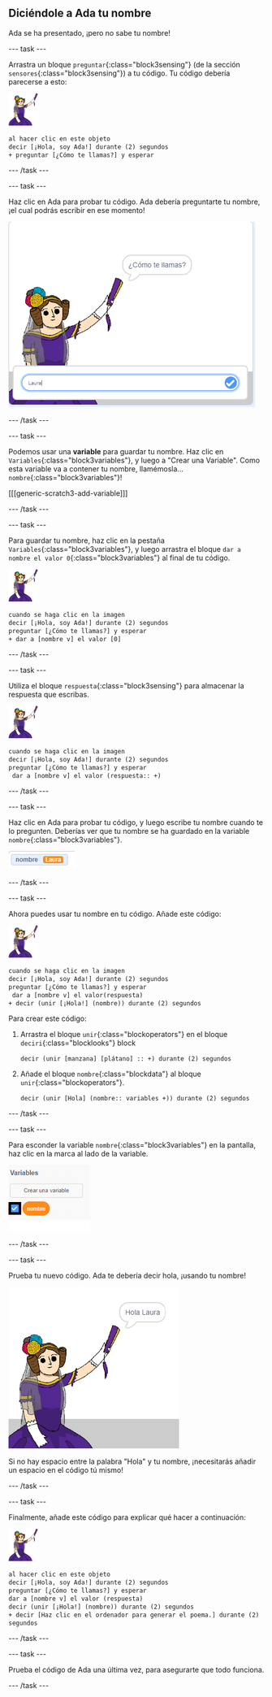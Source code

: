 ## Diciéndole a Ada tu nombre

Ada se ha presentado, ¡pero no sabe tu nombre!

\--- task \---

Arrastra un bloque `preguntar`{:class="block3sensing"} (de la sección `sensores`{:class="block3sensing"}) a tu código. Tu código debería parecerse a esto:

![imagen ada](images/ada-sprite.png)

```blocks3
al hacer clic en este objeto
decir [¡Hola, soy Ada!] durante (2) segundos
+ preguntar [¿Cómo te llamas?] y esperar
```

\--- /task \---

\--- task \---

Haz clic en Ada para probar tu código. Ada debería preguntarte tu nombre, ¡el cual podrás escribir en ese momento!

![imagen ada preguntando cómo te llamas](images/poetry-input.png)

\--- /task \---

\--- task \---

Podemos usar una **variable** para guardar tu nombre. Haz clic en `Variables`{:class="block3variables"}, y luego a "Crear una Variable". Como esta variable va a contener tu nombre, llamémosla... `nombre`{:class="block3variables"}!

[[[generic-scratch3-add-variable]]]

\--- /task \---

\--- task \---

Para guardar tu nombre, haz clic en la pestaña `Variables`{:class="block3variables"}, y luego arrastra el bloque `dar a nombre el valor 0`{:class="block3variables"} al final de tu código.

![imagen ada](images/ada-sprite.png)

```blocks3
cuando se haga clic en la imagen
decir [¡Hola, soy Ada!] durante (2) segundos
preguntar [¿Cómo te llamas?] y esperar
+ dar a [nombre v] el valor [0]
```

\--- /task \---

\--- task \---

Utiliza el bloque `respuesta`{:class="block3sensing"} para almacenar la respuesta que escribas.

![imagen ada](images/ada-sprite.png)

```blocks3
cuando se haga clic en la imagen
decir [¡Hola, soy Ada!] durante (2) segundos
preguntar [¿Cómo te llamas?] y esperar
 dar a [nombre v] el valor (respuesta:: +)
```

\--- /task \---

\--- task \---

Haz clic en Ada para probar tu código, y luego escribe tu nombre cuando te lo pregunten. Deberías ver que tu nombre se ha guardado en la variable `nombre`{:class="block3variables"}.

![captura de pantalla](images/poetry-name-test.png)

\--- /task \---

\--- task \---

Ahora puedes usar tu nombre en tu código. Añade este código:

![imagen ada](images/ada-sprite.png)

```blocks3
cuando se haga clic en la imagen
decir [¡Hola, soy Ada!] durante (2) segundos
preguntar [¿Cómo te llamas?] y esperar
 dar a [nombre v] el valor(respuesta)
+ decir (unir [¡Hola!] (nombre)) durante (2) segundos 
```

Para crear este código:

1. Arrastra el bloque `unir`{:class="blockoperators"} en el bloque `deciri`{:class="blocklooks"} block
    
    ```blocks3
    decir (unir [manzana] [plátano] :: +) durante (2) segundos
    ```

2. Añade el bloque `nombre`{:class="blockdata"} al bloque `unir`{:class="blockoperators"}.
    
    ```blocks3
    decir (unir [Hola] (nombre:: variables +)) durante (2) segundos
    ```

\--- /task \---

\--- task \---

Para esconder la variable `nombre`{:class="block3variables"} en la pantalla, haz clic en la marca al lado de la variable.

![marca variable nombre](images/poetry-tick-annotated.png)

\--- /task \---

\--- task \---

Prueba tu nuevo código. Ada te debería decir hola, ¡usando tu nombre!

![captura de pantalla](images/poetry-name-test2.png)

Si no hay espacio entre la palabra "Hola" y tu nombre, ¡necesitarás añadir un espacio en el código tú mismo!

\--- /task \---

\--- task \---

Finalmente, añade este código para explicar qué hacer a continuación:

![objeto ada](images/ada-sprite.png)

```blocks3
al hacer clic en este objeto
decir [¡Hola, soy Ada!] durante (2) segundos
preguntar [¿Cómo te llamas?] y esperar
dar a [nombre v] el valor (respuesta)
decir (unir [¡Hola!] (nombre)) durante (2) segundos 
+ decir [Haz clic en el ordenador para generar el poema.] durante (2) segundos 
```

\--- /task \---

\--- task \---

Prueba el código de Ada una última vez, para asegurarte que todo funciona.

\--- /task \---